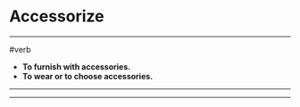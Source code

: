 # Accessorize
---
#verb
- **To furnish with accessories.**
- **To wear or to choose accessories.**
---
---

